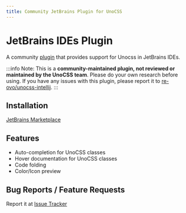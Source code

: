 ```yaml
---
title: Community JetBrains Plugin for UnoCSS
---
```


# JetBrains IDEs Plugin

A community [plugin](https://github.com/re-ovo/unocss-intellij) that provides support for Unocss in JetBrains IDEs.

:::info
Note: This is a **community-maintained plugin, not reviewed or maintained by the UnoCSS team**. Please do your own research before using. If you have any issues with this plugin, please report it to [re-ovo/unocss-intellij](https://github.com/re-ovo/unocss-intellij).
:::

## Installation

[JetBrains Marketplace](https://plugins.jetbrains.com/plugin/22204-unocss)

## Features

- Auto-completion for UnoCSS classes
- Hover documentation for UnoCSS classes
- Code folding
- Color/Icon preview

## Bug Reports / Feature Requests

Report it at [Issue Tracker](https://github.com/re-ovo/unocss-intellij/issues)

